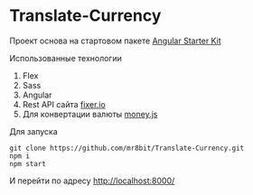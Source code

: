 # Translate-Currency

Проект основа на стартовом пакете [Angular Starter Kit](https://github.com/andreasonny83/angular-starter-kit) 


Использованные технологии
1. Flex
2. Sass
3. Angular
4. Rest API  сайта  [fixer.io](http://fixer.io/) 
5. Для конвертации  валюты [money.js](http://openexchangerates.github.io/money.js/) 


Для запуска 

	git clone https://github.com/mr8bit/Translate-Currency.git
	npm i 
	npm start 
И перейти по адресу [http://localhost:8000/](http://localhost:8000/) 
